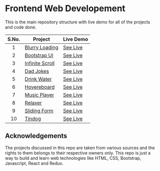 # Frontend Web Developement

This is the main repository structure with live demo for all of the projects and code done.

|  S.No.| Project       | Live Demo  |
|  :-:  |---------------|-----------------------------------------------------------------------------------------------------|
|1|[Blurry Loading](https://github.com/RajAnand-132/Frontend-Development/tree/master/Projects/Blurry%20Loading)   |[See Live](https://rajanand-132.github.io/Frontend-Development/Projects/Blurry%20Loading/)|
|2|[Bootstrap UI](https://github.com/RajAnand-132/Frontend-Development/tree/master/Projects/bootstrap_UI)     |[See Live](https://rajanand-132.github.io/Frontend-Development/Projects/bootstrap_UI/)|
|3|[Infinite Scroll](https://github.com/RajAnand-132/Frontend-Development/tree/master/Projects/Infinite%20scroll%20posts)   |[See Live](https://rajanand-132.github.io/Frontend-Development/Projects/Infinite%20scroll%20posts/)|
|4|[Dad Jokes](https://github.com/RajAnand-132/Frontend-Development/tree/master/Projects/Dad%20Jokes)        |[See Live](https://rajanand-132.github.io/Frontend-Development/Projects/Dad%20Jokes/)|
|5|[Drink Water](https://github.com/RajAnand-132/Frontend-Development/tree/master/Projects/Drink%20Water)      |[See Live](https://rajanand-132.github.io/Frontend-Development/Projects/Drink%20Water/)|
|6|[Hovereboard](https://github.com/RajAnand-132/Frontend-Development/tree/master/Projects/Hoverboard)      |[See Live](https://rajanand-132.github.io/Frontend-Development/Projects/Hoverboard/)|
|7|[Music Player](https://github.com/RajAnand-132/Frontend-Development/tree/master/Projects/Music%20Player)     |[See Live](https://rajanand-132.github.io/Frontend-Development/Projects/Music%20Player/)|
|8|[Relaxer](https://github.com/RajAnand-132/Frontend-Development/tree/master/Projects/Relaxer)          |[See Live](https://rajanand-132.github.io/Frontend-Development/Projects/Relaxer/)|
|9|[Sliding Form](https://github.com/RajAnand-132/Frontend-Development/tree/master/Projects/Sliding%20Signin%20Signup%20form)     |[See Live](https://rajanand-132.github.io/Frontend-Development/Projects/Sliding%20Signin%20Signup%20form/)|
|10|[Tindog](https://github.com/RajAnand-132/Frontend-Development/tree/master/Projects/tindog)          |[See Live](https://rajanand-132.github.io/Frontend-Development/Projects/tindog/)

## Acknowledgements

The projects discussed in this repo are taken from various sources and the rights to them belongs to their respective owners only. This repo is just a way to build and learn web technologies like HTML, CSS, Bootstrap, Javascript, React and Redux.
